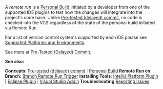 [//]: # (title: Remote Run)
[//]: # (auxiliary-id: Remote Run)
A _remote run_ is a [Personal Build](personal-build.md) initiated by a developer from one of the supported IDE plugins to test how the changes will integrate into the project's code base. Unlike [Pre-tested (delayed) commit](pre-tested-delayed-commit.md), no code is checked into the VCS regardless of the state of the personal build initiated via Remote Run.



For a list of version control systems supported by each IDE please see [Supported Platforms and Environments](supported-platforms-and-environments.md).



See more at [Pre-Tested (Delayed) Commit](pre-tested-delayed-commit.md).






__See also:__



__Concepts__: [Pre-tested (delayed) commit](pre-tested-delayed-commit.md) | [Personal Build](personal-build.md)
__Remote Run on Branch:__ [Branch Remote Run Trigger](branch-remote-run-trigger.md)
__Installing Tools__: [IntelliJ Platform Plugin](intellij-platform-plugin.md) | [Eclipse Plugin](eclipse-plugin.md) | [Visual Studio Addin](visual-studio-addin.md)
__Troubleshooting__ [Reporting Issues](reporting-issues.md)
